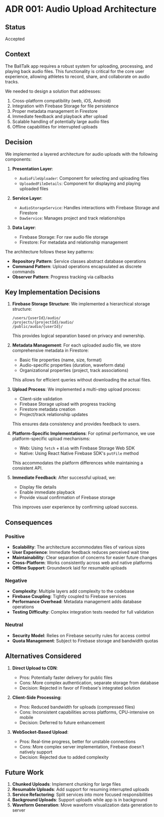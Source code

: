 # ADR 001: Audio Upload Architecture

## Status
Accepted

## Context
The BallTalk app requires a robust system for uploading, processing, and playing back audio files. This functionality is critical for the core user experience, allowing athletes to record, share, and collaborate on audio tracks.

We needed to design a solution that addresses:
1. Cross-platform compatibility (web, iOS, Android)
2. Integration with Firebase Storage for file persistence
3. Proper metadata management in Firestore
4. Immediate feedback and playback after upload
5. Scalable handling of potentially large audio files
6. Offline capabilities for interrupted uploads

## Decision
We implemented a layered architecture for audio uploads with the following components:

1. **Presentation Layer**:
   - `AudioFileUploader`: Component for selecting and uploading files
   - `UploadedFileDetails`: Component for displaying and playing uploaded files

2. **Service Layer**:
   - `AudioStorageService`: Handles interactions with Firebase Storage and Firestore
   - `DawService`: Manages project and track relationships

3. **Data Layer**:
   - Firebase Storage: For raw audio file storage
   - Firestore: For metadata and relationship management

The architecture follows these key patterns:
- **Repository Pattern**: Service classes abstract database operations
- **Command Pattern**: Upload operations encapsulated as discrete commands
- **Observer Pattern**: Progress tracking via callbacks

## Key Implementation Decisions

1. **Firebase Storage Structure**:
   We implemented a hierarchical storage structure:
   ```
   /users/{userId}/audio/
   /projects/{projectId}/audio/
   /public/audio/{userId}/
   ```
   
   This provides logical separation based on privacy and ownership.

2. **Metadata Management**:
   For each uploaded audio file, we store comprehensive metadata in Firestore:
   - Basic file properties (name, size, format)
   - Audio-specific properties (duration, waveform data)
   - Organizational properties (project, track associations)
   
   This allows for efficient queries without downloading the actual files.

3. **Upload Process**:
   We implemented a multi-step upload process:
   - Client-side validation
   - Firebase Storage upload with progress tracking
   - Firestore metadata creation
   - Project/track relationship updates
   
   This ensures data consistency and provides feedback to users.

4. **Platform-Specific Implementations**:
   For optimal performance, we use platform-specific upload mechanisms:
   - Web: Using `fetch` + `Blob` with Firebase Storage Web SDK
   - Native: Using React Native Firebase SDK's `putFile` method
   
   This accommodates the platform differences while maintaining a consistent API.

5. **Immediate Feedback**:
   After successful upload, we:
   - Display file details
   - Enable immediate playback
   - Provide visual confirmation of Firebase storage
   
   This improves user experience by confirming upload success.

## Consequences

### Positive
- **Scalability**: The architecture accommodates files of various sizes
- **User Experience**: Immediate feedback reduces perceived wait time
- **Maintainability**: Clear separation of concerns for easier future changes
- **Cross-Platform**: Works consistently across web and native platforms
- **Offline Support**: Groundwork laid for resumable uploads

### Negative
- **Complexity**: Multiple layers add complexity to the codebase
- **Firebase Coupling**: Tightly coupled to Firebase services
- **Performance Overhead**: Metadata management adds database operations
- **Testing Difficulty**: Complex integration tests needed for full validation

### Neutral
- **Security Model**: Relies on Firebase security rules for access control
- **Quota Management**: Subject to Firebase storage and bandwidth quotas

## Alternatives Considered

1. **Direct Upload to CDN**:
   - Pros: Potentially faster delivery for public files
   - Cons: More complex authentication, separate storage from database
   - Decision: Rejected in favor of Firebase's integrated solution

2. **Client-Side Processing**:
   - Pros: Reduced bandwidth for uploads (compressed files)
   - Cons: Inconsistent capabilities across platforms, CPU-intensive on mobile
   - Decision: Deferred to future enhancement

3. **WebSocket-Based Upload**:
   - Pros: Real-time progress, better for unstable connections
   - Cons: More complex server implementation, Firebase doesn't natively support
   - Decision: Rejected due to added complexity

## Future Work

1. **Chunked Uploads**: Implement chunking for large files
2. **Resumable Uploads**: Add support for resuming interrupted uploads
3. **Service Refactoring**: Split services into more focused responsibilities
4. **Background Uploads**: Support uploads while app is in background
5. **Waveform Generation**: Move waveform visualization data generation to server 